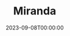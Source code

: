 ---
title: Miranda
date: 2023-09-08T00:00:00
opening_date: 1950-10-06
closing_date: 1950-10-14
layout: productions
program:
Theatre: Theatre Jacksonville
Venue: Little Theatre
cast:
- Betty: Mary Claire Bates
- Charles: Larry Zell
- Isobel Lambert: Grace Miles
- Lady Clare Marten: Ophelia Bingham
- Miranda Trewella: Alma Eddy
- Nigel Hood: Arden Packard
- Nurse Cary: Peggy Gift
- Sir Paul Marten: Harry Richard
crew:
- Assistant Director:
  - Grace Ogden
  - Margaret Grimm
- Curtain: L.J. Gift
- Director: Paul E. Geisenhof
- Light Controls: Su Hawkins
- Make-up Assistant:
  - Marjorie Norris
  - Nini Sheftall
  - Jewel Slappy
  - Laurel Barton
  - William Gaft
  - Mrs. Doris Hobgood
  - Roy Meischner
  - June Stoy
  - Sarah Dosier Emerson
  - Polly Clendenning
- Make-up Chairman: Richard Kaszner
- Music:
  - Doris Holstein
  - Jean Strickland
- Properties Assistant:
  - Margaret Lafferty
  - Laurel Barton
  - Eileen Henry
- Properties Chairman: Edna Spindel
- Set and Technical Direction: Bernard W. Kane
- Set Construction and Painting:
  - Walter Quattlebaum
  - Franklin Adams
  - Sara Daugherty
  - Vonnie Patton
  - Joy Strickland
  - Karen O'Shaughnessy
  - Bobby Holstein
  - Doris Holstein
  - Shirley Kane
  - L.J. Gift
- Sound: Joy Strickland
- Stage Manager: Sue Miller
- Wardrobe Assistant:
  - Mickey Meadors
  - Helen List
  - Vonnie Patton
  - Karen O'Shaughnessy
  - Ann Pafford Welch
  - Mrs. R.P. Grooms
- Wardrobe Chairman: Eula Mae Snow
orchestra:
---